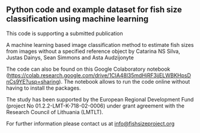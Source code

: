 ## Python code and example dataset for fish size classification using machine learning 

This code is supporting a submitted publication

A machine learning based image classification method to estimate fish sizes from images without a specified reference object
by Catarina NS Silva, Justas Dainys, Sean Simmons and Asta Audzijonyte

The code can also be found on this Google Colaboratory notebook (https://colab.research.google.com/drive/1CIA48l35mdHjRF3jjELWBKHpsDnCs9YE?usp=sharing). The notebook allows to run the code online without having to install the packages. 

The study has been supported by the European Regional Development Fund (project No 01.2.2-LMT-K-718-02-0006) under grant agreement with the Research Council of Lithuania (LMTLT).

For further information please contact us at info@fishsizeproject.org 


